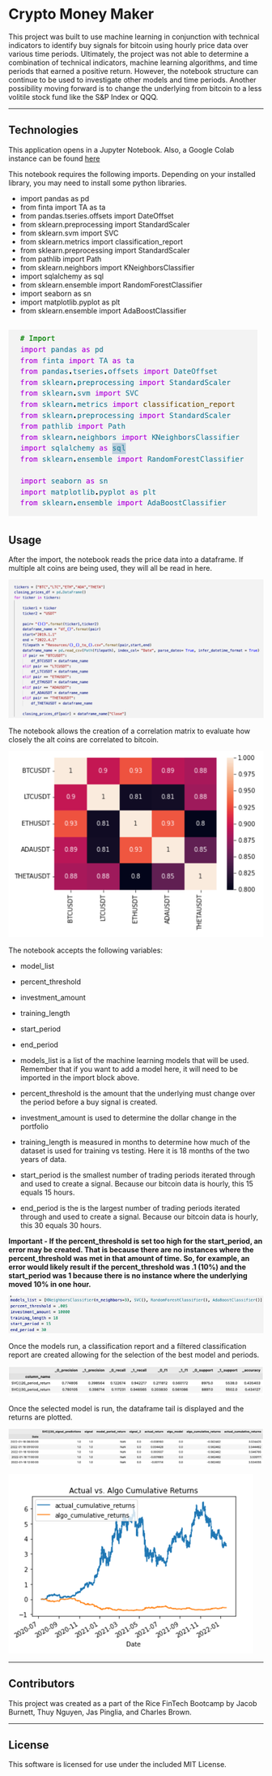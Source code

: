 # Crypto Money Maker

This project was built to use machine learning in conjunction with technical indicators to identify buy signals for bitcoin using hourly price data over various time periods.  Ultimately, the project was not able to determine a combination of technical indicators, machine learning algorithms, and time periods that earned a positive return.  However, the notebook structure can continue to be used to investigate other models and time periods.  Another possibility moving forward is to change the underlying from bitcoin to a less volitile stock fund like the S&P Index or QQQ.  

---

## Technologies

This application opens in a Jupyter Notebook.  Also, a Google Colab instance can be found [here](https://colab.research.google.com/drive/16GbtEZZysnFVZyqKqaenNICNIu5CMXBW?usp=sharing)   

This notebook requires the following imports.  Depending on your installed library, you may need to install some python libraries.

- import pandas as pd
- from finta import TA as ta
- from pandas.tseries.offsets import DateOffset
- from sklearn.preprocessing import StandardScaler
- from sklearn.svm import SVC
- from sklearn.metrics import classification_report
- from sklearn.preprocessing import StandardScaler
- from pathlib import Path
- from sklearn.neighbors import KNeighborsClassifier
- import sqlalchemy as sql
- from sklearn.ensemble import RandomForestClassifier
- import seaborn as sn
- import matplotlib.pyplot as plt
- from sklearn.ensemble import AdaBoostClassifier

![](./img/1.png)
---

## Usage

After the import, the notebook reads the price data into a dataframe.  If multiple alt coins are being used, they will all be read in here.

![](./img/2.png)

The notebook allows the creation of a correlation matrix to evaluate how closely the alt coins are correlated to bitcoin.

![](./img/3.png)

The notebook accepts the following variables:  
- model_list
- percent_threshold
- investment_amount
- training_length
- start_period
- end_period 

- models_list is a list of the machine learning models that will be used.  Remember that if you want to add a model here, it will need to be imported in the import block above.
- percent_threshold is the amount that the underlying must change over the period before a buy signal is created.  
- investment_amount is used to determine the dollar change in the portfolio
- training_length is measured in months to determine how much of the dataset is used for training vs testing.  Here it is 18 months of the two years of data.
- start_period is the smallest number of trading periods iterated through and used to create a signal.  Because our bitcoin data is hourly, this 15 equals 15 hours.
- end_period is the is the largest number of trading periods iterated through and used to create a signal.  Because our bitcoin data is hourly, this 30 equals 30 hours.

**Important - If the percent_threshold is set too high for the start_period, an error may be created.  That is because there are no instances where the percent_threshold was met in that amount of time.  So, for example, an error would likely result if the percent_threshold was .1 (10%) and the start_period was 1 because there is no instance where the underlying moved 10% in one hour.**


![](./img/4.png)

Once the models run, a classification report and a filtered classification report are created allowing for the selection of the best model and periods.  

![](./img/5.png)

Once the selected model is run, the dataframe tail is displayed and the returns are plotted.

![](./img/6.png)

![](./img/7.png)

---

## Contributors

This project was created as a part of the Rice FinTech Bootcamp by Jacob Burnett, Thuy Nguyen, Jas Pinglia, and Charles Brown.

---

## License

This software is licensed for use under the included MIT License.
